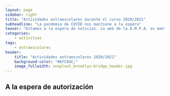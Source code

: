 ```yaml
---
layout: page
sidebar: right
title: "Actividades extraescolares durante el curso 2020/2021"
subheadline: "La pandemia de COVID nos mantiene a la espera"
teaser: "Estamos a la espera de noticias. La web de la A.M.P.A. os mantendrá informados de si se pueden iniciar las actividades extraescolares, cuáles de ellas y otras cuestiones de interés."
categories:
    - activities
tags:
    - extraescolares
header:
    title: "Actividades extraescolares 2020/2021"
    background-color: "#EFC94C;"
    image_fullwidth: unsplash_brooklyn-bridge_header.jpg
---
```

<!--more-->

## A la espera de autorización
